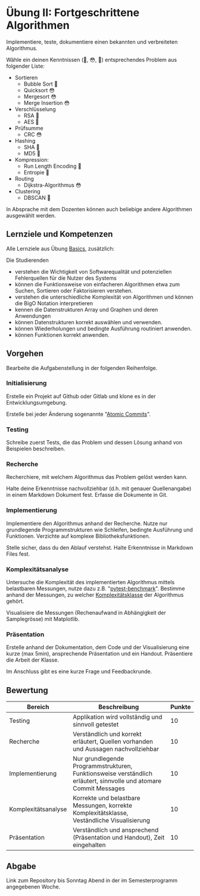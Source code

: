 # Übung II: Fortgeschrittene Algorithmen

Implementiere, teste, dokumentiere einen bekannten und verbreiteten Algorithmus.

Wähle ein deinen Kenntnissen (🤔, 😳, 🤯) entsprechendes Problem aus folgender Liste:

- Sortieren
    - Bubble Sort 🤔
    - Quicksort 😳
    - Mergesort 😳
    - Merge Insertion 😳
- Verschlüsselung
    - RSA 🤯
    - AES 🤯
- Prüfsumme
    - CRC 😳
- Hashing
    - SHA 🤯
    - MD5 🤯
- Kompression:
    - Run Length Encoding 🤯
    - Entropie 🤯
- Routing
    - Dijkstra-Algorithmus 😳
- Clustering
    - DBSCAN 🤯

In Absprache mit dem Dozenten können auch beliebige andere Algorithmen ausgewählt werden.

## Lernziele und Kompetenzen

Alle Lernziele aus Übung [Basics](../Basics/Tasks.md), zusätzlich:

Die Studierenden

- verstehen die Wichtigkeit von Softwarequalität und potenziellen Fehlerquellen für die Nutzer des Systems
- können die Funktionsweise von einfacheren Algorithmen etwa zum Suchen, Sortieren oder Faktorisieren verstehen.
- verstehen die unterschiedliche Komplexität von Algorithmen und können die BigO Notation interpretieren
- kennen die Datenstrukturen Array und Graphen und deren Anwendungen
- können Datenstrukturen korrekt auswählen und verwenden.
- können Wiederholungen und bedingte Ausführung routiniert anwenden.
- können Funktionen korrekt anwenden.

## Vorgehen

Bearbeite die Aufgabenstellung in der folgenden Reihenfolge.

### Initialisierung

Erstelle ein Projekt auf Github oder Gitlab und klone es in der Entwicklungsumgebung.

Erstelle bei jeder Änderung sogenannte "[Atomic Commits](https://en.wikipedia.org/wiki/Atomic_commit#Atomic_commit_convention)".

### Testing

Schreibe zuerst Tests, die das Problem und dessen Lösung anhand von Beispielen beschreiben.

### Recherche

Recherchiere, mit welchem Algorithmus das Problem gelöst werden kann.

Halte deine Erkenntnisse nachvollziehbar (d.h. mit genauer Quellenangabe) in einem Markdown Dokument fest. Erfasse die Dokumente in Git.

### Implementierung

Implementiere den Algorithmus anhand der Recherche. Nutze nur grundlegende Programmstrukturen wie Schleifen, bedingte Ausführung und Funktionen. Verzichte auf komplexe Bibliotheksfunktionen.

Stelle sicher, dass du den Ablauf verstehst. Halte Erkenntnisse in Markdown Files fest.

### Komplexitätsanalyse

Untersuche die Komplexität des implementierten Algorithmus mittels belastbaren Messungen, nutze dazu z.B.
"[pytest-benchmark](https://pytest-benchmark.readthedocs.io/en/latest/)". Bestimme anhand der Messungen, zu welcher [Komplexitätsklasse](https://www.bigocheatsheet.com/) der Algorithmus gehört.

Visualisiere die Messungen (Rechenaufwand in Abhängigkeit der Samplegrösse) mit Matplotlib.

### Präsentation

Erstelle anhand der Dokumentation, dem Code und der Visualisierung eine kurze (max 5min), ansprechende Präsentation und ein Handout. Präsentiere die Arbeit der Klasse.

Im Anschluss gibt es eine kurze Frage und Feedbackrunde.

## Bewertung

| Bereich             | Beschreibung                                                                                                      | Punkte |
|---------------------|-------------------------------------------------------------------------------------------------------------------|--------|
| Testing             | Applikation wird vollständig und sinnvoll getestet                                                                | 10     |
| Recherche           | Verständlich und korrekt erläutert, Quellen vorhanden und Aussagen nachvollziehbar                                | 10     |
| Implementierung     | Nur grundlegende Programmstrukturen, Funktionsweise verständlich erläutert, sinnvolle und atomare Commit Messages | 10     |
| Komplexitätsanalyse | Korrekte und belastbare Messungen, korrekte Komplexitätsklasse, Veständliche Visualisierung                       | 10     |
| Präsentation        | Verständlich und ansprechend (Präsentation und Handout), Zeit eingehalten                                         | 10     |

## Abgabe

Link zum Repository bis Sonntag Abend in der im Semesterprogramm angegebenen Woche.

